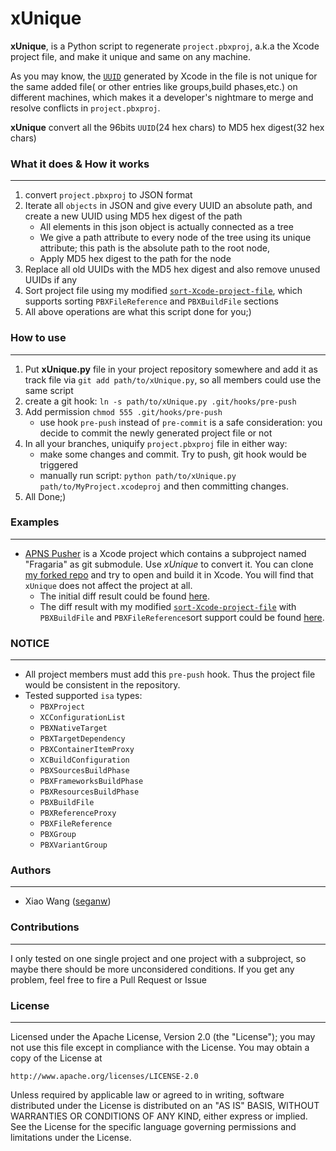 xUnique
=======

**xUnique**, is a Python script to regenerate `project.pbxproj`, a.k.a the Xcode project file, and make it unique and same on any machine.
 
As you may know, the [`UUID`](http://www.ietf.org/rfc/rfc4122.txt) generated by Xcode in the file is not unique for the same added file( or other entries like groups,build phases,etc.) on different machines, which makes it a developer's nightmare to merge and resolve conflicts in `project.pbxproj`.

**xUnique** convert all the 96bits `UUID`(24 hex chars) to MD5 hex digest(32 hex chars)

### What it does & How it works
----------------
1. convert `project.pbxproj` to JSON format
2. Iterate all `objects` in JSON and give every UUID an absolute path, and create a new UUID using MD5 hex digest of the path
	* All elements in this json object is actually connected as a tree
	* We give a path attribute to every node of the tree using its unique attribute; this path is the absolute path to the root node, 
	* Apply MD5 hex digest to the path for the node
3. Replace all old UUIDs with the MD5 hex digest and also remove unused UUIDs if any
4. Sort project file using my modified [`sort-Xcode-project-file`](https://github.com/truebit/webkit/blob/7afa105d20fccdec68d8bd778b649409f17cbdc0/Tools/Scripts/sort-Xcode-project-file), which supports sorting `PBXFileReference` and `PBXBuildFile` sections
5. All above operations are what this script done for you;)


### How to use
--------------
1. Put **xUnique.py** file in your project repository somewhere and add it as track file via `git add path/to/xUnique.py`, so all members could use the same script
2. create a git hook: `ln -s path/to/xUnique.py .git/hooks/pre-push`
3. Add permission `chmod 555 .git/hooks/pre-push` 
    * use hook `pre-push` instead of `pre-commit` is a safe consideration: you decide to commit the newly generated project file or not
4. In all your branches, uniquify `project.pbxproj` file in either way:
	* make some changes and commit. Try to push, git hook would be triggered
	* manually run script: `python path/to/xUnique.py path/to/MyProject.xcodeproj` and then committing changes.
5. All Done;) 

### Examples
------------
* [APNS Pusher](https://github.com/blommegard/APNS-Pusher) is a Xcode project which contains a subproject named "Fragaria" as git submodule. Use _xUnique_ to convert it. You can clone [my forked repo](https://github.com/truebit/APNS-Pusher) and try to open and build it in Xcode. You will find that `xUnique` does not affect the project at all.
  * The initial diff result could be found [here](https://github.com/truebit/APNS-Pusher/commit/fb27af54627ca0836aa5eb847766441b991220bf).
  * The diff result with my modified [`sort-Xcode-project-file`](https://github.com/truebit/webkit/blob/7afa105d20fccdec68d8bd778b649409f17cbdc0/Tools/Scripts/sort-Xcode-project-file) with `PBXBuildFile` and `PBXFileReference`sort support could be found [here](https://github.com/truebit/APNS-Pusher/commit/d5ff3dc053c4be96d6c209cc9ced890faad263c9). 

### NOTICE
----------
* All project members must add this `pre-push` hook. Thus the project file would be consistent in the repository.
* Tested supported `isa` types:
    * `PBXProject`
    * `XCConfigurationList`
    * `PBXNativeTarget`
    * `PBXTargetDependency`
    * `PBXContainerItemProxy`
    * `XCBuildConfiguration`
    * `PBXSourcesBuildPhase`
    * `PBXFrameworksBuildPhase`
    * `PBXResourcesBuildPhase`
    * `PBXBuildFile`
    * `PBXReferenceProxy`
    * `PBXFileReference`
    * `PBXGroup`
    * `PBXVariantGroup`


### Authors
-----------
* Xiao Wang ([seganw](http://fclef.wordpress.com/about))

### Contributions
-----------------
I only tested on one single project and one project with a subproject, so maybe there should be more unconsidered conditions. 
If you get any problem, feel free to fire a Pull Request or Issue


### License
-----------
Licensed under the Apache License, Version 2.0 (the "License"); you may not
use this file except in compliance with the License. You may obtain a copy of
the License at

    http://www.apache.org/licenses/LICENSE-2.0

Unless required by applicable law or agreed to in writing, software
distributed under the License is distributed on an "AS IS" BASIS, WITHOUT
WARRANTIES OR CONDITIONS OF ANY KIND, either express or implied. See the
License for the specific language governing permissions and limitations under
the License.
